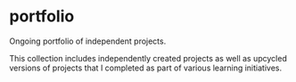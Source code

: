 # portfolio
Ongoing portfolio of independent projects.

This collection includes independently created projects as well as upcycled versions of projects that I completed as part of various learning initiatives. 
